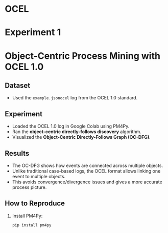 # OCEL
# Experiment 1 
# Object-Centric Process Mining with OCEL 1.0

## Dataset
- Used the `example.jsonocel` log from the OCEL 1.0 standard.

## Experiment
- Loaded the OCEL 1.0 log in Google Colab using PM4Py.
- Ran the **object-centric directly-follows discovery** algorithm.
- Visualized the **Object-Centric Directly-Follows Graph (OC-DFG)**.

## Results
- The OC-DFG shows how events are connected across multiple objects.
- Unlike traditional case-based logs, the OCEL format allows linking one event to multiple objects.
- This avoids convergence/divergence issues and gives a more accurate process picture.

## How to Reproduce
1. Install PM4Py:
   ```bash
   pip install pm4py
